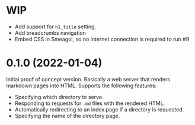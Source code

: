 WIP
===

* Add support for `h1_title` setting.
* Add breadcrumbs navigation
* Embed CSS in Smeagol, so no internet connection is required to run #9

0.1.0 (2022-01-04)
=====

Initial proof of concept version. Basically a web server that renders markdown
pages into HTML. Supports the following features:

* Specifying which directory to serve.
* Responding to requests for `.md` files with the rendered HTML.
* Automatically redirecting to an index page if a directory is requested.
* Specifying the name of the directory page.
